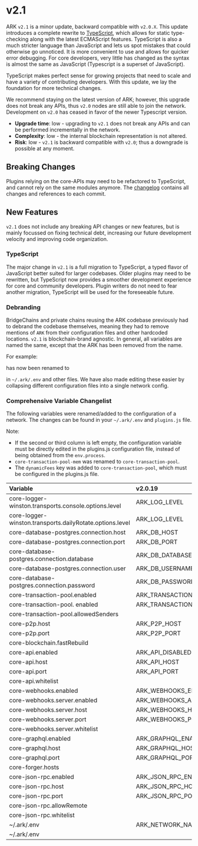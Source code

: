 # v2.1

ARK `v2.1` is a minor update, backward compatible with `v2.0.X`. This update introduces a complete rewrite to [TypeScript](https://www.typescriptlang.org/), which allows for static type-checking along with the latest ECMAScript features. TypeScript is also a much stricter language than JavaScript and lets us spot mistakes that could otherwise go unnoticed. It is more convenient to use and allows for quicker error debugging. For core developers, very little has changed as the syntax is almost the same as JavaScript \(Typescript is a superset of JavaScript\).

TypeScript makes perfect sense for growing projects that need to scale and have a variety of contributing developers. With this update, we lay the foundation for more technical changes.

We recommend staying on the latest version of ARK; however, this upgrade does not break any APIs, thus `v2.0` nodes are still able to join the network. Development on `v2.0` has ceased in favor of the newer Typescript version.

* **Upgrade time**: low - upgrading to `v2.1` does not break any APIs and can be performed incrementally in the network.
* **Complexity**: low - the internal blockchain representation is not altered.
* **Risk**: low - `v2.1` is backward compatible with `v2.0`; thus a downgrade is possible at any moment.

## Breaking Changes <a id="breaking-changes"></a>

Plugins relying on the core-APIs may need to be refactored to TypeScript, and cannot rely on the same modules anymore. The [changelog](https://github.com/ARKEcosystem/core/blob/master/CHANGELOG.md) contains all changes and references to each commit.

## New Features <a id="upgrading"></a>

`v2.1` does not include any breaking API changes or new features, but is mainly focussed on fixing technical debt, increasing our future development velocity and improving code organization.

### TypeScript

The major change in `v2.1` is a full migration to TypeScript, a typed flavor of JavaScript better suited for larger codebases. Older plugins may need to be rewritten, but TypeScript now provides a smoother development experience for core and community developers. Plugin writers do not need to fear another migration, TypeScript will be used for the foreseeable future.

### Debranding

BridgeChains and private chains reusing the ARK codebase previously had to debrand the codebase themselves, meaning they had to remove mentions of `ARK` from their configuration files and other hardcoded locations. `v2.1` is blockchain-brand agnostic. In general, all variables are named the same, except that the ARK has been removed from the name.

For example:

has now been renamed to

in `~/.ark/.env` and other files. We have also made editing these easier by collapsing different configuration files into a single network config.

### Comprehensive Variable Changelist

The following variables were renamed/added to the configuration of a network. The changes can be found in your `~/.ark/.env` and `plugins.js` file.

Note:

* If the second or third column is left empty, the configuration variable must be directly edited in the plugins.js configuration file, instead of being obtained from the `env.process`.
* `core-transaction-pool-mem` was renamed to `core-transaction-pool`.
* The `dynamicFees` key was added to `core-transaction-pool`, which must be configured in the plugins.js file.

| Variable | v2.0.19 | v2.1 | default |
| :--- | :--- | :--- | :--- |
| core-logger-winston.transports.console.options.level | ARK\_LOG\_LEVEL | CORE\_LOG\_LEVEL | 'debug' |
| core-logger-winston.transports.dailyRotate.options.level | ARK\_LOG\_LEVEL | CORE\_LOG\_LEVEL | 'debug' |
| core-database-postgres.connection.host | ARK\_DB\_HOST | CORE\_DB\_HOST | 'localhost' |
| core-database-postgres.connection.port | ARK\_DB\_PORT | CORE\_DB\_PORT | 5432 |
| core-database-postgres.connection.database | ARK\_DB\_DATABASE | CORE\_DB\_DATABASE | ${process.env.CORE\_TOKEN}\_${process.env.CORE\_NETWORK\_NAME} |
| core-database-postgres.connection.user | ARK\_DB\_USERNAME | CORE\_DB\_USERNAME | 'ark' |
| core-database-postgres.connection.password | ARK\_DB\_PASSWORD | CORE\_DB\_PASSWORD | 'password' |
| core-transaction-pool.enabled | ARK\_TRANSACTION\_POOL\_DISABLED | CORE\_TRANSACTION\_POOL\_DISABLED | true |
| core-transaction-pool. enabled | ARK\_TRANSACTION\_POOL\_MAX\_PER\_SENDER | CORE\_TRANSACTION\_POOL\_MAX\_PER\_SENDER | 300 |
| core-transaction-pool.allowedSenders |  |  | \[\] |
| core-p2p.host | ARK\_P2P\_HOST | CORE\_P2P\_HOST | "0.0.0.0" |
| core-p2p.port | ARK\_P2P\_PORT | CORE\_P2P\_PORT | 4001 |
| core-blockchain.fastRebuild |  |  | false |
| core-api.enabled | ARK\_API\_DISABLED | CORE\_API\_DISABLED | true |
| core-api.host | ARK\_API\_HOST | CORE\_API\_HOST | "0.0.0.0" |
| core-api.port | ARK\_API\_PORT | CORE\_API\_PORT | 4003 |
| core-api.whitelist |  |  | \['\*'\] |
| core-webhooks.enabled | ARK\_WEBHOOKS\_ENABLED | CORE\_WEBHOOKS\_ENABLED | false |
| core-webhooks.server.enabled | ARK\_WEBHOOKS\_API\_ENABLED | CORE\_WEBHOOKS\_API\_ENABLED | false |
| core-webhooks.server.host | ARK\_WEBHOOKS\_HOST | CORE\_WEBHOOKS\_HOST | '0.0.0.0' |
| core-webhooks.server.port | ARK\_WEBHOOKS\_PORT | CORE\_WEBHOOKS\_PORT | 4004 |
| core-webhooks.server.whitelist |  |  | \["127.0.0.1", "::ffff:127.0.0.1"\] |
| core-graphql.enabled | ARK\_GRAPHQL\_ENABLED | CORE\_GRAPHQL\_ENABLED | false |
| core-graphql.host | ARK\_GRAPHQL\_HOST | CORE\_GRAPHQL\_HOST | '0.0.0.0' |
| core-graphql.port | ARK\_GRAPHQL\_PORT | CORE\_GRAPHQL\_PORT | 4005 |
| core-forger.hosts |  |  | \[`http://127.0.0.1:${process.env.CORE_P2P_PORT|| 4001}`\] |
| core-json-rpc.enabled | ARK\_JSON\_RPC\_ENABLED | CORE\_JSON\_RPC\_ENABLED | false |
| core-json-rpc.host | ARK\_JSON\_RPC\_HOST | CORE\_JSON\_RPC\_HOST | '0.0.0.0' |
| core-json-rpc.port | ARK\_JSON\_RPC\_PORT | CORE\_JSON\_RPC\_PORT | 8080 |
| core-json-rpc.allowRemote |  |  | false |
| core-json-rpc.whitelist |  |  | \["127.0.0.1", "::ffff:127.0.0.1"\] |
| ~/.ark/.env | ARK\_NETWORK\_NAME | CORE\_NETWORK\_NAME | 'ark' |
| ~/.ark/.env |  | CORE\_TOKEN | Ѧ |

